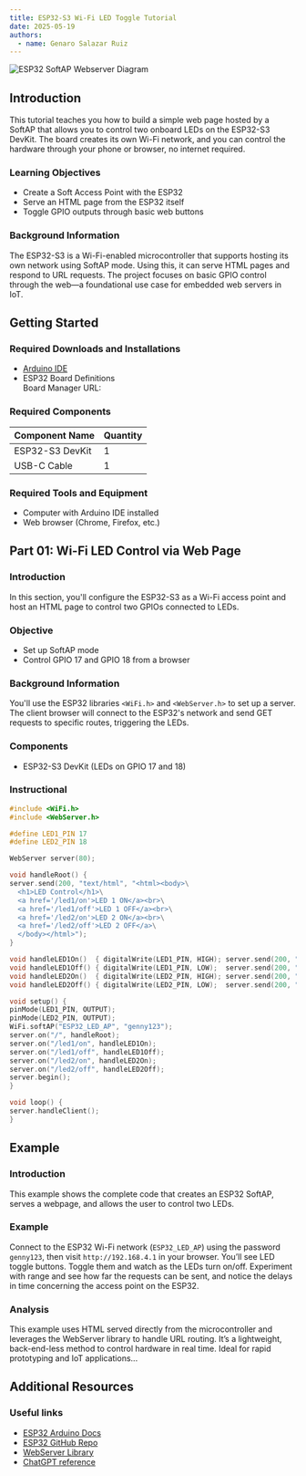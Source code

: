```yaml
---
title: ESP32-S3 Wi-Fi LED Toggle Tutorial
date: 2025-05-19
authors:
  - name: Genaro Salazar Ruiz
---
```


![ESP32 SoftAP Webserver Diagram](https://i0.wp.com/randomnerdtutorials.com/wp-content/uploads/2018/07/ESP32-access-point-1.jpg?w=1280&quality=100&strip=all&ssl=1)

## Introduction

This tutorial teaches you how to build a simple web page hosted by a SoftAP that allows you to control two onboard LEDs on the ESP32-S3 DevKit. The board creates its own Wi-Fi network, and you can control the hardware through your phone or browser, no internet required.

### Learning Objectives

- Create a Soft Access Point with the ESP32
- Serve an HTML page from the ESP32 itself
- Toggle GPIO outputs through basic web buttons

### Background Information

The ESP32-S3 is a Wi-Fi-enabled microcontroller that supports hosting its own network using SoftAP mode. Using this, it can serve HTML pages and respond to URL requests. The project focuses on basic GPIO control through the web—a foundational use case for embedded web servers in IoT.

## Getting Started

### Required Downloads and Installations

- [Arduino IDE](https://www.arduino.cc/en/software)
- ESP32 Board Definitions  
  Board Manager URL:

### Required Components

| Component Name   | Quantity |
|------------------|----------|
| ESP32-S3 DevKit  | 1        |
| USB-C Cable      | 1        |

### Required Tools and Equipment

- Computer with Arduino IDE installed
- Web browser (Chrome, Firefox, etc.)

## Part 01: Wi-Fi LED Control via Web Page

### Introduction

In this section, you'll configure the ESP32-S3 as a Wi-Fi access point and host an HTML page to control two GPIOs connected to LEDs.

### Objective

- Set up SoftAP mode
- Control GPIO 17 and GPIO 18 from a browser

### Background Information

You'll use the ESP32 libraries `<WiFi.h>` and `<WebServer.h>` to set up a server. The client browser will connect to the ESP32's network and send GET requests to specific routes, triggering the LEDs.

### Components

- ESP32-S3 DevKit (LEDs on GPIO 17 and 18)

### Instructional

```cpp
#include <WiFi.h>
#include <WebServer.h>

#define LED1_PIN 17
#define LED2_PIN 18

WebServer server(80);

void handleRoot() {
server.send(200, "text/html", "<html><body>\
  <h1>LED Control</h1>\
  <a href='/led1/on'>LED 1 ON</a><br>\
  <a href='/led1/off'>LED 1 OFF</a><br>\
  <a href='/led2/on'>LED 2 ON</a><br>\
  <a href='/led2/off'>LED 2 OFF</a>\
  </body></html>");
}

void handleLED1On()  { digitalWrite(LED1_PIN, HIGH); server.send(200, "text/plain", "LED1 ON"); }
void handleLED1Off() { digitalWrite(LED1_PIN, LOW);  server.send(200, "text/plain", "LED1 OFF"); }
void handleLED2On()  { digitalWrite(LED2_PIN, HIGH); server.send(200, "text/plain", "LED2 ON"); }
void handleLED2Off() { digitalWrite(LED2_PIN, LOW);  server.send(200, "text/plain", "LED2 OFF"); }

void setup() {
pinMode(LED1_PIN, OUTPUT);
pinMode(LED2_PIN, OUTPUT);
WiFi.softAP("ESP32_LED_AP", "genny123");
server.on("/", handleRoot);
server.on("/led1/on", handleLED1On);
server.on("/led1/off", handleLED1Off);
server.on("/led2/on", handleLED2On);
server.on("/led2/off", handleLED2Off);
server.begin();
}

void loop() {
server.handleClient();
}

```
## Example

### Introduction

This example shows the complete code that creates an ESP32 SoftAP, serves a webpage, and allows the user to control two LEDs.

### Example

Connect to the ESP32 Wi-Fi network (`ESP32_LED_AP`) using the password `genny123`, then visit `http://192.168.4.1` in your browser. You’ll see LED toggle buttons. Toggle them and watch as the LEDs turn on/off. Experiment with range and see how far the requests can be sent, and notice the delays in time concerning the access point on the ESP32.

### Analysis

This example uses HTML served directly from the microcontroller and leverages the WebServer library to handle URL routing. It’s a lightweight, back-end-less method to control hardware in real time. Ideal for rapid prototyping and IoT applications...

## Additional Resources

### Useful links

- [ESP32 Arduino Docs](https://docs.espressif.com/projects/arduino-esp32/en/latest/)
- [ESP32 GitHub Repo](https://github.com/espressif/arduino-esp32)
- [WebServer Library](https://www.arduino.cc/reference/en/libraries/webserver/)
- [ChatGPT reference](https://chatgpt.com/)
